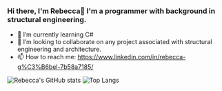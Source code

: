 ### Hi there, I'm Rebecca👋 I'm a programmer with background in structural engineering. 

- 🌱 I’m currently learning C#
- 👯 I’m looking to collaborate on any project associated with structural engineering and architecture.
- 📫 How to reach me: https://www.linkedin.com/in/rebecca-g%C3%B6bel-7b58a7185/

![Rebecca's GitHub stats](https://github-readme-stats.vercel.app/api?username=Rebecca-Coding21&show_icons=true&theme=dark&count_private=true)
![Top Langs](https://github-readme-stats.vercel.app/api/top-langs/?username=Rebecca-Coding21&layout=compact&hide=Jupyter%20Notebook)
<!--
**Rebecca-Coding21/Rebecca-Coding21** is a ✨ _special_ ✨ repository because its `README.md` (this file) appears on your GitHub profile.

Here are some ideas to get you started:

- 🌱 I’m currently learning C# and Python
- 👯 I’m looking to collaborate on any project associated with structural engineering and architecture.
- 📫 How to reach me: https://www.linkedin.com/in/rebecca-g%C3%B6bel-7b58a7185/
-->

